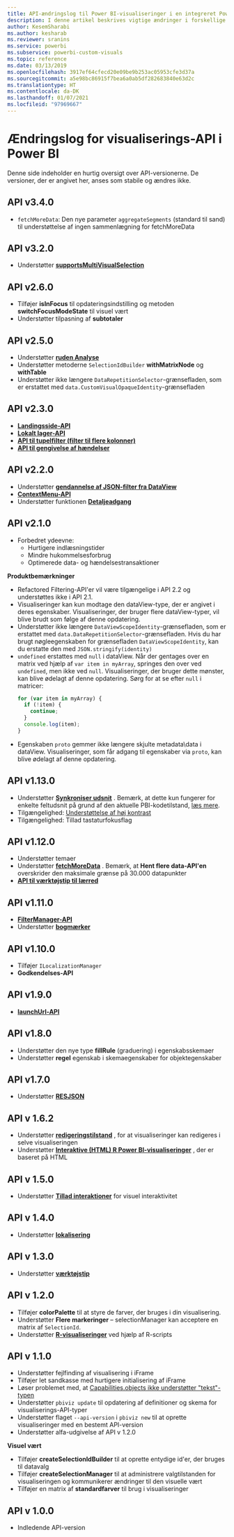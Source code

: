```yaml
---
title: API-ændringslog til Power BI-visualiseringer i en integreret Power BI-analyse for at få bedre integreret BI-indsigt
description: I denne artikel beskrives vigtige ændringer i forskellige versioner af visualiserings-API'en i Power BI. Aktivér bedre integreret BI-indsigt ved hjælp af Power BI-integreret analyse.
author: KesemSharabi
ms.author: kesharab
ms.reviewer: sranins
ms.service: powerbi
ms.subservice: powerbi-custom-visuals
ms.topic: reference
ms.date: 03/13/2019
ms.openlocfilehash: 3917ef64cfecd20e09be9b253ac05953cfe3d37a
ms.sourcegitcommit: a5e98bc86915f7bea6a0ab5df282683840e63d2c
ms.translationtype: HT
ms.contentlocale: da-DK
ms.lasthandoff: 01/07/2021
ms.locfileid: "97969667"
---
```

# <a name="power-bi-visuals-api-changelog"></a>Ændringslog for visualiserings-API i Power BI
Denne side indeholder en hurtig oversigt over API-versionerne. De versioner, der er angivet her, anses som stabile og ændres ikke.


## <a name="api-v340"></a>API v3.4.0
  * `fetchMoreData`: Den nye parameter `aggregateSegments` (standard til sand) til understøttelse af ingen sammenlægning for fetchMoreData

## <a name="api-v320"></a>API v3.2.0
  * Understøtter **[supportsMultiVisualSelection](./supportsmultivisualselection-feature.md)**

## <a name="api-v260"></a>API v2.6.0
  * Tilføjer **isInFocus** til opdateringsindstilling og metoden **switchFocusModeState** til visuel vært
  * Understøtter tilpasning af **subtotaler**

## <a name="api-v250"></a>API v2.5.0
  * Understøtter **[ruden Analyse](./analytics-pane.md)**
  * Understøtter metoderne `SelectionIdBuilder` **withMatrixNode** og **withTable**
  * Understøtter ikke længere `DataRepetitionSelector`-grænsefladen, som er erstattet med `data.CustomVisualOpaqueIdentity`-grænsefladen

## <a name="api-v230"></a>API v2.3.0
  * **[Landingsside-API](./landing-page.md)**
  * **[Lokalt lager-API](./local-storage.md)**
  * **[API til tupelfilter (filter til flere kolonner)](./filter-api.md#the-tuple-filter-api-multi-column-filter)**
  * **[API til gengivelse af hændelser](./event-service.md#render-events-in-power-bi-visuals)**

## <a name="api-v220"></a>API v2.2.0
  * Understøtter **[gendannelse af JSON-filter fra DataView](./filter-api.md#restore-the-json-filter-from-the-data-view)**
  * **[ContextMenu-API](./context-menu.md)**
  * Understøtter funktionen **[Detaljeadgang](../../create-reports/desktop-drillthrough.md)**

## <a name="api-v210"></a>API v2.1.0
  * Forbedret ydeevne:
    * Hurtigere indlæsningstider
    * Mindre hukommelsesforbrug
    * Optimerede data- og hændelsestransaktioner  

**Produktbemærkninger**
* Refactored Filtering-API'er vil være tilgængelige i API 2.2 og understøttes ikke i API 2.1.
* Visualiseringer kan kun modtage den dataView-type, der er angivet i deres egenskaber. Visualiseringer, der bruger flere dataView-typer, vil blive brudt som følge af denne opdatering.
* Understøtter ikke længere `DataViewScopeIdentity`-grænsefladen, som er erstattet med `data.DataRepetitionSelector`-grænsefladen. Hvis du har brugt nøgleegenskaben for grænsefladen `DataViewScopeIdentity`, kan du erstatte den med `JSON.stringify(identity)`
* `undefined` erstattes med `null` i dataView. Når der gentages over en matrix ved hjælp af `var item in myArray`, springes den over ved `undefined`, men ikke ved `null`. Visualiseringer, der bruger dette mønster, kan blive ødelagt af denne opdatering. Sørg for at se efter `null` i matricer:
   ```typescript
   for (var item in myArray) {
     if (!item) {
       continue;
     }
     console.log(item);
   }
   ```
* Egenskaben `proto` gemmer ikke længere skjulte metadata\data i dataView. Visualiseringer, som får adgang til egenskaber via `proto`, kan blive ødelagt af denne opdatering.

## <a name="api-v1130"></a>API v1.13.0
* Understøtter **[Synkroniser udsnit](./enable-sync-slicers.md)** . Bemærk, at dette kun fungerer for enkelte feltudsnit på grund af den aktuelle PBI-kodetilstand, [læs mere](../../visuals/power-bi-visualization-slicers.md).
* Tilgængelighed: [Understøttelse af høj kontrast](./high-contrast-support.md) 
* Tilgængelighed: Tillad tastaturfokusflag

## <a name="api-v1120"></a>API v1.12.0
* Understøtter temaer
* Understøtter **[fetchMoreData](./fetch-more-data.md)** . Bemærk, at **Hent flere data-API'en** overskrider den maksimale grænse på 30.000 datapunkter
* **[API til værktøjstip til lærred](./add-tooltips.md#add-report-page-tooltips)**

## <a name="api-v1110"></a>API v1.11.0
* **[FilterManager-API](./filter-api.md)**
* Understøtter **[bogmærker](./bookmarks-support.md)** 

## <a name="api-v1100"></a>API v1.10.0
* Tilføjer `ILocalizationManager`
* **Godkendelses-API**

## <a name="api-v190"></a>API v1.9.0
* **[launchUrl-API](./launch-url.md)**

## <a name="api-v180"></a>API v1.8.0
* Understøtter den nye type **fillRule** (graduering) i egenskabsskemaer
* Understøtter **regel** egenskab i skemaegenskaber for objektegenskaber

## <a name="api-v170"></a>API v1.7.0
* Understøtter **[RESJSON](./localization.md#resource-file)**

## <a name="api-v162"></a>API v 1.6.2
* Understøtter **[redigeringstilstand](./advanced-edit-mode.md)** , for at visualiseringer kan redigeres i selve visualiseringen
* Understøtter **[Interaktive (HTML) R Power BI-visualiseringer](https://github.com/PowerBi-Projects/PowerBI-visuals/blob/master/RVisualTutorial/CreateRHTML.md)** , der er baseret på HTML

## <a name="api-v150"></a>API v 1.5.0
* Understøtter **[Tillad interaktioner](./visuals-interactions.md)** for visuel interaktivitet

## <a name="api-v140"></a>API v 1.4.0
* Understøtter **[lokalisering](./localization.md)**

## <a name="api-v130"></a>API v 1.3.0
* Understøtter **[værktøjstip](./add-tooltips.md)**

## <a name="api-v120"></a>API v 1.2.0
* Tilføjer **colorPalette** til at styre de farver, der bruges i din visualisering.
* Understøtter **Flere markeringer** – selectionManager kan acceptere en matrix af `SelectionId`.
* Understøtter **[R-visualiseringer](https://github.com/PowerBi-Projects/PowerBI-visuals/blob/master/RVisualTutorial/CreateRHTML.md)** ved hjælp af R-scripts

## <a name="api-v110"></a>API v 1.1.0
* Understøtter fejlfinding af visualisering i iFrame
* Tilføjer let sandkasse med hurtigere initialisering af iFrame
* Løser problemet med, at [Capabilities.objects ikke understøtter "tekst"-typen](https://github.com/Microsoft/PowerBI-visuals-tools/issues/12)
* Understøtter `pbiviz update` til opdatering af definitioner og skema for visualiserings-API-typer
* Understøtter flaget `--api-version` i `pbiviz new` til at oprette visualiseringer med en bestemt API-version
* Understøtter alfa-udgivelse af API v 1.2.0

**Visuel vært**
* Tilføjer **createSelectionIdBuilder** til at oprette entydige id'er, der bruges til datavalg
* Tilføjer **createSelectionManager** til at administrere valgtilstanden for visualiseringen og kommunikerer ændringer til den visuelle vært
* Tilføjer en matrix af **standardfarver** til brug i visualiseringer

## <a name="api-v100"></a>API v 1.0.0
* Indledende API-version
